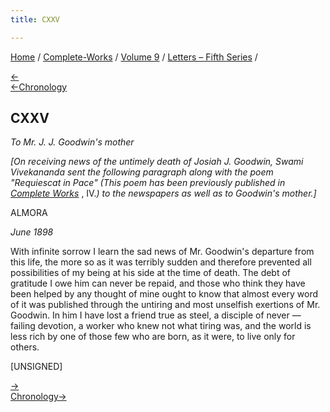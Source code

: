 ```yaml
---
title: CXXV

---
```

<div>

[Home](../../../index.htm) / [Complete-Works](../../complete_works.htm)
/ [Volume 9](../volume_9_contents.htm) / [Letters – Fifth
Series](letters_fifth_series_contents.htm) /

[←](124_miss_macleod_mrs_bull.htm)  
[←Chronology](../../volume_6/epistles_second_series/142_friend.htm)

## CXXV

*To Mr. J. J. Goodwin's mother*

*\[On receiving news of the untimely death of Josiah J. Goodwin, Swami
Vivekananda sent the following paragraph along with the poem "Requiescat
in Pace" (This poem has been previously published in [Complete
Works](../../volume_4/writings_poems/requiescat_in_pace.htm)* , IV.*) to
the newspapers as well as to Goodwin's mother.\]*

ALMORA

*June 1898*

With infinite sorrow I learn the sad news of Mr. Goodwin's departure
from this life, the more so as it was terribly sudden and therefore
prevented all possibilities of my being at his side at the time of
death. The debt of gratitude I owe him can never be repaid, and those
who think they have been helped by any thought of mine ought to know
that almost every word of it was published through the untiring and most
unselfish exertions of Mr. Goodwin. In him I have lost a friend true as
steel, a disciple of never — failing devotion, a worker who knew not
what tiring was, and the world is less rich by one of those few who are
born, as it were, to live only for others.

\[UNSIGNED\]

[→](126_your_highness.htm)  
[Chronology→](../../volume_8/epistles_fourth_series/129_sturdy.htm)

</div>

